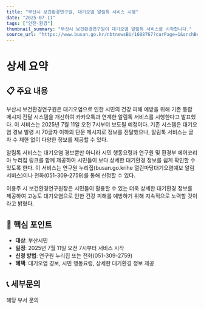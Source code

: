 ```yaml
---
title: "부산시 보건환경연구원, 대기오염 알림톡 서비스 시행"
date: "2025-07-11"
tags: ["안전·환경"]
thumbnail_summary: "부산시 보건환경연구원이 대기오염 알림톡 서비스를 시작합니다."
source_url: "https://www.busan.go.kr/nbtnewsBU/1688767?curPage=1&srchBeginDt=&srchEndDt=&srchKey=&srchText="
---
```


# 상세 요약

## 📋 주요 내용
부산시 보건환경연구원은 대기오염으로 인한 시민의 건강 피해 예방을 위해 기존 통합 메시지 전달 시스템을 개선하여 카카오톡과 연계한 알림톡 서비스를 시행한다고 발표했다. 이 서비스는 2025년 7월 11일 오전 7시부터 보도될 예정이다. 기존 시스템은 대기오염 경보 발령 시 70글자 이하의 단문 메시지로 정보를 전달했으나, 알림톡 서비스는 글자 수 제한 없이 다양한 정보를 제공할 수 있다. 

알림톡 서비스는 대기오염 경보뿐만 아니라 시민 행동요령과 연구원 및 환경부 에어코리아 누리집 링크를 함께 제공하여 시민들이 보다 상세한 대기환경 정보를 쉽게 확인할 수 있도록 한다. 이 서비스는 연구원 누리집(busan.go.krihe 열린마당대기오염예보 알림서비스)이나 전화(051-309-2759)를 통해 신청할 수 있다. 

이용주 시 보건환경연구원장은 시민들이 활용할 수 있는 더욱 상세한 대기환경 정보를 제공하여 고농도 대기오염으로 인한 건강 피해를 예방하기 위해 지속적으로 노력할 것이라고 밝혔다.

## 🎯 핵심 포인트
- **대상**: 부산시민
- **일정**: 2025년 7월 11일 오전 7시부터 서비스 시작
- **신청 방법**: 연구원 누리집 또는 전화(051-309-2759)
- **혜택**: 대기오염 경보, 시민 행동요령, 상세한 대기환경 정보 제공

## 📞 세부문의
해당 부서 문의